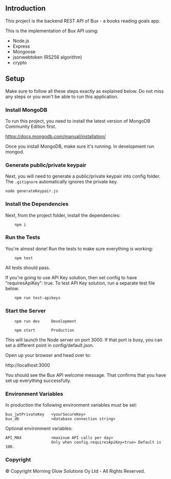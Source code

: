 ## Introduction

This project is the backend REST API of Bux - a books reading goals app.

This is the implementation of Bux API using:

- Node.js
- Express
- Mongoose
- jsonwebtoken (RS256 algorithm)
- crypto

## Setup

Make sure to follow all these steps exactly as explained below. Do not miss any steps or you won't be able to run this application.

### Install MongoDB

To run this project, you need to install the latest version of MongoDB Community Edition first.

https://docs.mongodb.com/manual/installation/

Once you install MongoDB, make sure it's running.
In development run mongod.

### Generate public/private keypair

Next, you will need to generate a public/private keypair into config folder.
The `.gitignore` automatically ignores the private key.

```
node generateKeypair.js
```

### Install the Dependencies

Next, from the project folder, install the dependencies:

```
    npm i
```

### Run the Tests

You're almost done! Run the tests to make sure everything is working:

```
    npm test
```

All tests should pass.

If you're going to use API Key solution, then set config to have "requiresApiKey": true.
To test API Key solution, run a separate test file below.

```
    npm run test-apikeys
```

### Start the Server

```
    npm run dev     Development
```

```
    npm start       Production
```

This will launch the Node server on port 3000. If that port is busy, you can set a different point in config/default.json.

Open up your browser and head over to:

http://localhost:3000

You should see the Bux API welcome message.
That confirms that you have set up everything successfully.

### Environment Variables

In production the following environment variables must be set:

    bux_jwtPrivateKey   <yourSecureKey>
    bux_db              <database connection string>

Optional environment variables:

    API_MAX             <maxinum API calls per day>
                        Only when config.requiresApiKey=true> Default is 100.
                        
### Copyright

© Copyright Morning Glow Solutions Oy Ltd - All Rights Reserved.
